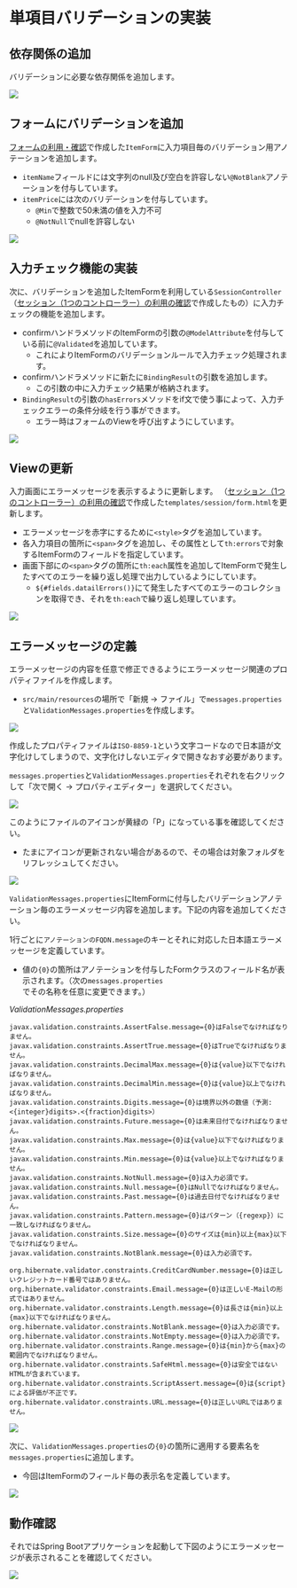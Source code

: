 # 単項目バリデーションの実装

## 依存関係の追加

バリデーションに必要な依存関係を追加します。

![](img/springmvc-validate-single-01.png)

## フォームにバリデーションを追加

[フォームの利用・確認](mvc-form.md)で作成した`ItemForm`に入力項目毎のバリデーション用アノテーションを追加します。

- `itemName`フィールドには文字列のnull及び空白を許容しない`@NotBlank`アノテーションを付与しています。
- `itemPrice`には次のバリデーションを付与しています。
  - `@Min`で整数で50未満の値を入力不可
  - `@NotNull`でnullを許容しない

![](img/springmvc-validate-single-02.png)

## 入力チェック機能の実装

次に、バリデーションを追加したItemFormを利用している`SessionController`（[セッション（1つのコントローラー）の利用の確認](mvc-session.md)で作成したもの）に入力チェックの機能を追加します。

- confirmハンドラメソッドのItemFormの引数の`@ModelAttribute`を付与している前に`@Validated`を追加しています。
  - これによりItemFormのバリデーションルールで入力チェック処理されます。
- confirmハンドラメソッドに新たに`BindingResult`の引数を追加します。
  - この引数の中に入力チェック結果が格納されます。
- `BindingResult`の引数の`hasErrors`メソッドをif文で使う事によって、入力チェックエラーの条件分岐を行う事ができます。
  - エラー時はフォームのViewを呼び出すようにしています。

![](img/springmvc-validate-single-03.png)

## Viewの更新

入力画面にエラーメッセージを表示するように更新します。
（[セッション（1つのコントローラー）の利用の確認](mvc-session.md)で作成した`templates/session/form.html`を更新します。

- エラーメッセージを赤字にするために`<style>`タグを追加しています。
- 各入力項目の箇所に`<span>`タグを追加し、その属性として`th:errors`で対象するItemFormのフィールドを指定しています。
- 画面下部にの`<span>`タグの箇所に`th:each`属性を追加してItemFormで発生したすべてのエラーを繰り返し処理で出力しているようにしています。
  - `${#fields.datailErrors()}`にて発生したすべてのエラーのコレクションを取得でき、それを`th:each`で繰り返し処理しています。

![](img/springmvc-validate-single-04.png)

## エラーメッセージの定義

エラーメッセージの内容を任意で修正できるようにエラーメッセージ関連のプロパティファイルを作成します。

- `src/main/resources`の場所で「新規 -> ファイル」で`messages.properties`と`ValidationMessages.properties`を作成します。

![](img/springmvc-validate-single-05.png)

作成したプロパティファイルは`ISO-8859-1`という文字コードなので日本語が文字化けしてしまうので、文字化けしないエディタで開きなおす必要があります。

`messages.properties`と`ValidationMessages.properties`それぞれを右クリックして「次で開く -> プロパティエディター」を選択してください。

![](img/springmvc-validate-single-06.png)

このようにファイルのアイコンが黄緑の「P」になっている事を確認してください。
- たまにアイコンが更新されない場合があるので、その場合は対象フォルダをリフレッシュしてください。

![](img/springmvc-validate-single-07.png)

`ValidationMessages.properties`にItemFormに付与したバリデーションアノテーション毎のエラーメッセージ内容を追加します。下記の内容を追加してください。

1行ごとに`アノテーションのFQDN.message`のキーとそれに対応した日本語エラーメッセージを定義しています。
- 値の`{0}`の箇所はアノテーションを付与したFormクラスのフィールド名が表示されます。（次の`messages.properties`でその名称を任意に変更できます。）

_ValidationMessages.properties_

```properties
javax.validation.constraints.AssertFalse.message={0}はFalseでなければなりません。
javax.validation.constraints.AssertTrue.message={0}はTrueでなければなりません。
javax.validation.constraints.DecimalMax.message={0}は{value}以下でなければなりません。
javax.validation.constraints.DecimalMin.message={0}は{value}以上でなければなりません。
javax.validation.constraints.Digits.message={0}は境界以外の数値（予測:<{integer}digits>.<{fraction}digits>）
javax.validation.constraints.Future.message={0}は未来日付でなければなりません。
javax.validation.constraints.Max.message={0}は{value}以下でなければなりません。
javax.validation.constraints.Min.message={0}は{value}以上でなければなりません。
javax.validation.constraints.NotNull.message={0}は入力必須です。
javax.validation.constraints.Null.message={0}はNullでなければなりません。
javax.validation.constraints.Past.message={0}は過去日付でなければなりません。
javax.validation.constraints.Pattern.message={0}はパターン（{regexp}）に一致しなければなりません。
javax.validation.constraints.Size.message={0}のサイズは{min}以上{max}以下でなければなりません。
javax.validation.constraints.NotBlank.message={0}は入力必須です。

org.hibernate.validator.constraints.CreditCardNumber.message={0}は正しいクレジットカード番号ではありません。
org.hibernate.validator.constraints.Email.message={0}は正しいE-Mailの形式ではありません。
org.hibernate.validator.constraints.Length.message={0}は長さは{min}以上{max}以下でなければなりません。
org.hibernate.validator.constraints.NotBlank.message={0}は入力必須です。
org.hibernate.validator.constraints.NotEmpty.message={0}は入力必須です。
org.hibernate.validator.constraints.Range.message={0}は{min}から{max}の範囲内でなければなりません。
org.hibernate.validator.constraints.SafeHtml.message={0}は安全ではないHTMLが含まれています。
org.hibernate.validator.constraints.ScriptAssert.message={0}は{script}による評価が不正です。
org.hibernate.validator.constraints.URL.message={0}は正しいURLではありません。
```

![](img/springmvc-validate-single-08.png)

次に、`ValidationMessages.properties`の`{0}`の箇所に適用する要素名を`messages.properties`に追加します。

- 今回はItemFormのフィールド毎の表示名を定義しています。

![](img/springmvc-validate-single-09.png)

## 動作確認

それではSpring Bootアプリケーションを起動して下図のようにエラーメッセージが表示されることを確認してください。

![](img/springmvc-validate-single-10.png)